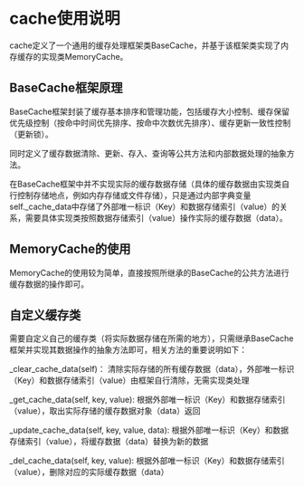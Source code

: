 # cache使用说明

cache定义了一个通用的缓存处理框架类BaseCache，并基于该框架类实现了内存缓存的实现类MemoryCache。

## BaseCache框架原理

BaseCache框架封装了缓存基本排序和管理功能，包括缓存大小控制、缓存保留优先级控制（按命中时间优先排序、按命中次数优先排序）、缓存更新一致性控制（更新锁）。

同时定义了缓存数据清除、更新、存入、查询等公共方法和内部数据处理的抽象方法。

在BaseCache框架中并不实现实际的缓存数据存储（具体的缓存数据由实现类自行控制存储地点，例如内存存储或文件存储），只是通过内部字典变量self._cache_data中存储了外部唯一标识（Key）和数据存储索引（value）的关系，需要具体实现类按照数据存储索引（value）操作实际的缓存数据（data）。



## MemoryCache的使用

MemoryCache的使用较为简单，直接按照所继承的BaseCache的公共方法进行缓存数据的操作即可。



## 自定义缓存类

需要自定义自己的缓存类（将实际数据存储在所需的地方），只需继承BaseCache框架并实现其数据操作的抽象方法即可，相关方法的重要说明如下：

\_clear_cache_data(self)： 清除实际存储的所有缓存数据（data），外部唯一标识（Key）和数据存储索引（value）由框架自行清除，无需实现类处理

\_get_cache_data(self, key, value):  根据外部唯一标识（Key）和数据存储索引（value），取出实际存储的缓存数据对象（data）返回

\_update_cache_data(self, key, value, data): 根据外部唯一标识（Key）和数据存储索引（value），将缓存数据（data）替换为新的数据

\_del_cache_data(self, key, value): 根据外部唯一标识（Key）和数据存储索引（value），删除对应的实际缓存数据（data）